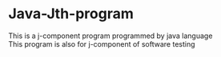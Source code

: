# Java-Jth-program
This is a j-component program programmed by java language  
This program is also for j-component of software testing 
